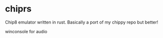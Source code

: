 # chiprs
Chip8 emulator written in rust. Basically a port of my chippy repo but better!

winconsole for audio
